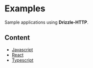 # Examples

Sample applications using **Drizzle-HTTP**.

## Content

- [Javascript](javascript)
- [React](react)
- [Typescript](typescript)
